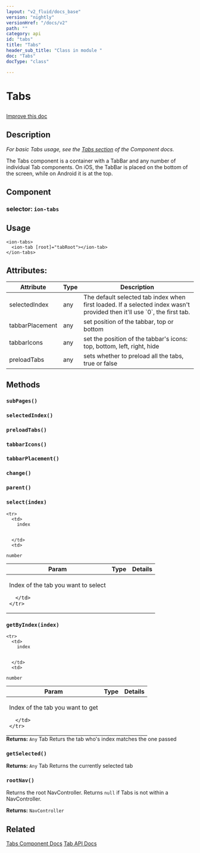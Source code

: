 ```yaml
---
layout: "v2_fluid/docs_base"
version: "nightly"
versionHref: "/docs/v2"
path: ""
category: api
id: "tabs"
title: "Tabs"
header_sub_title: "Class in module "
doc: "Tabs"
docType: "class"

---
```










<h1 class="api-title">


Tabs






</h1>

<a class="improve-v2-docs" href='http://github.com/driftyco/ionic/edit/2.0/ionic/components/tabs/tabs.ts#L14'>
Improve this doc
</a>






<!-- description -->
<h2>Description</h2>

<p><em>For basic Tabs usage, see the <a href="../../../../components/#tabs">Tabs section</a>
of the Component docs.</em></p>
<p>The Tabs component is a container with a TabBar and any number of
individual Tab components. On iOS, the TabBar is placed on the bottom of
the screen, while on Android it is at the top.</p>


<h2>Component</h2>
<h3>selector: <code>ion-tabs</code></h3>
<!-- @usage tag -->

<h2>Usage</h2>

<pre><code class="lang-html">&lt;ion-tabs&gt;
  &lt;ion-tab [root]=&quot;tabRoot&quot;&gt;&lt;/ion-tab&gt;
&lt;/ion-tabs&gt;
</code></pre>




<!-- @property tags -->

<h2>Attributes:</h2>
<table class="table" style="margin:0;">
<thead>
<tr>
<th>Attribute</th>




















<th>Type</th>


<th>Description</th>
</tr>
</thead>
<tbody>

<tr>
<td>
selectedIndex
</td>


<td>
any
</td>


<td>
The default selected tab index when first loaded. If a selected index wasn't provided then it'll use `0`, the first tab.
</td>
</tr>

<tr>
<td>
tabbarPlacement
</td>


<td>
any
</td>


<td>
set position of the tabbar, top or bottom
</td>
</tr>

<tr>
<td>
tabbarIcons
</td>


<td>
any
</td>


<td>
set the position of the tabbar's icons: top, bottom, left, right, hide
</td>
</tr>

<tr>
<td>
preloadTabs
</td>


<td>
any
</td>


<td>
sets whether to preload all the tabs, true or false
</td>
</tr>

</tbody>
</table>


<!-- methods on the class -->

<h2>Methods</h2>

<div id="subPages"></div>

<h3>
<code>subPages()</code>
  

</h3>












<div id="selectedIndex"></div>

<h3>
<code>selectedIndex()</code>
  

</h3>












<div id="preloadTabs"></div>

<h3>
<code>preloadTabs()</code>
  

</h3>












<div id="tabbarIcons"></div>

<h3>
<code>tabbarIcons()</code>
  

</h3>












<div id="tabbarPlacement"></div>

<h3>
<code>tabbarPlacement()</code>
  

</h3>












<div id="change"></div>

<h3>
<code>change()</code>
  

</h3>












<div id="parent"></div>

<h3>
<code>parent()</code>
  

</h3>












<div id="select"></div>

<h3>
<code>select(index)</code>
  

</h3>




<table class="table param-table" style="margin:0;">
  <thead>
    <tr>
      <th>Param</th>
      <th>Type</th>
      <th>Details</th>
    </tr>
  </thead>
  <tbody>
    
    <tr>
      <td>
        index
        
        
      </td>
      <td>
        
  <code>number</code>
      </td>
      <td>
        <p>Index of the tab you want to select</p>

        
      </td>
    </tr>
    
  </tbody>
</table>








<div id="getByIndex"></div>

<h3>
<code>getByIndex(index)</code>
  

</h3>




<table class="table param-table" style="margin:0;">
  <thead>
    <tr>
      <th>Param</th>
      <th>Type</th>
      <th>Details</th>
    </tr>
  </thead>
  <tbody>
    
    <tr>
      <td>
        index
        
        
      </td>
      <td>
        
  <code>number</code>
      </td>
      <td>
        <p>Index of the tab you want to get</p>

        
      </td>
    </tr>
    
  </tbody>
</table>





<div class="return-value">
<i class="icon ion-arrow-return-left"></i>
<b>Returns:</b> 
  <code>Any</code> Tab Returs the tab who's index matches the one passed
</div>




<div id="getSelected"></div>

<h3>
<code>getSelected()</code>
  

</h3>








<div class="return-value">
<i class="icon ion-arrow-return-left"></i>
<b>Returns:</b> 
  <code>Any</code> Tab Returns the currently selected tab
</div>




<div id="rootNav"></div>

<h3>
<code>rootNav()</code>
  

</h3>

Returns the root NavController. Returns `null` if Tabs is not
within a NavController.






<div class="return-value">
<i class="icon ion-arrow-return-left"></i>
<b>Returns:</b> 
  <code>NavController</code> 
</div>


<!-- related link -->

<h2>Related</h2>

<a href='/docs/v2/components#tabs'>Tabs Component Docs</a>
<a href='../Tab'>Tab API Docs</a><!-- end content block -->


<!-- end body block -->

